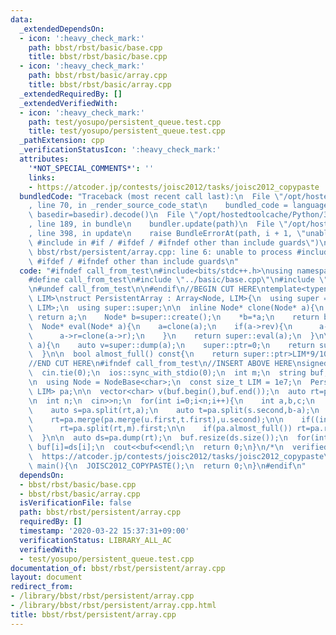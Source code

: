```yaml
---
data:
  _extendedDependsOn:
  - icon: ':heavy_check_mark:'
    path: bbst/rbst/basic/base.cpp
    title: bbst/rbst/basic/base.cpp
  - icon: ':heavy_check_mark:'
    path: bbst/rbst/basic/array.cpp
    title: bbst/rbst/basic/array.cpp
  _extendedRequiredBy: []
  _extendedVerifiedWith:
  - icon: ':heavy_check_mark:'
    path: test/yosupo/persistent_queue.test.cpp
    title: test/yosupo/persistent_queue.test.cpp
  _pathExtension: cpp
  _verificationStatusIcon: ':heavy_check_mark:'
  attributes:
    '*NOT_SPECIAL_COMMENTS*': ''
    links:
    - https://atcoder.jp/contests/joisc2012/tasks/joisc2012_copypaste
  bundledCode: "Traceback (most recent call last):\n  File \"/opt/hostedtoolcache/Python/3.8.5/x64/lib/python3.8/site-packages/onlinejudge_verify/documentation/build.py\"\
    , line 70, in _render_source_code_stat\n    bundled_code = language.bundle(stat.path,\
    \ basedir=basedir).decode()\n  File \"/opt/hostedtoolcache/Python/3.8.5/x64/lib/python3.8/site-packages/onlinejudge_verify/languages/cplusplus.py\"\
    , line 189, in bundle\n    bundler.update(path)\n  File \"/opt/hostedtoolcache/Python/3.8.5/x64/lib/python3.8/site-packages/onlinejudge_verify/languages/cplusplus_bundle.py\"\
    , line 398, in update\n    raise BundleErrorAt(path, i + 1, \"unable to process\
    \ #include in #if / #ifdef / #ifndef other than include guards\")\nonlinejudge_verify.languages.cplusplus_bundle.BundleErrorAt:\
    \ bbst/rbst/persistent/array.cpp: line 6: unable to process #include in #if /\
    \ #ifdef / #ifndef other than include guards\n"
  code: "#ifndef call_from_test\n#include<bits/stdc++.h>\nusing namespace std;\n\n\
    #define call_from_test\n#include \"../basic/base.cpp\"\n#include \"../basic/array.cpp\"\
    \n#undef call_from_test\n\n#endif\n//BEGIN CUT HERE\ntemplate<typename Node, size_t\
    \ LIM>\nstruct PersistentArray : Array<Node, LIM>{\n  using super = Array<Node,\
    \ LIM>;\n  using super::super;\n\n  inline Node* clone(Node* a){\n    if(a==nullptr)\
    \ return a;\n    Node* b=super::create();\n    *b=*a;\n    return b;\n  }\n\n\
    \  Node* eval(Node* a){\n    a=clone(a);\n    if(a->rev){\n      a->l=clone(a->l);\n\
    \      a->r=clone(a->r);\n    }\n    return super::eval(a);\n  }\n\n  Node* rebuild(Node*\
    \ a){\n    auto v=super::dump(a);\n    super::ptr=0;\n    return super::build(v);\n\
    \  }\n\n  bool almost_full() const{\n    return super::ptr>LIM*9/10;\n  }\n};\n\
    //END CUT HERE\n#ifndef call_from_test\n//INSERT ABOVE HERE\nsigned JOISC2012_COPYPASTE(){\n\
    \  cin.tie(0);\n  ios::sync_with_stdio(0);\n  int m;\n  string buf;\n  cin>>m>>buf;\n\
    \n  using Node = NodeBase<char>;\n  const size_t LIM = 1e7;\n  PersistentArray<Node,\
    \ LIM> pa;\n\n  vector<char> v(buf.begin(),buf.end());\n  auto rt=pa.build(v);\n\
    \n  int n;\n  cin>>n;\n  for(int i=0;i<n;i++){\n    int a,b,c;\n    cin>>a>>b>>c;\n\
    \    auto s=pa.split(rt,a);\n    auto t=pa.split(s.second,b-a);\n    auto u=pa.split(rt,c);\n\
    \    rt=pa.merge(pa.merge(u.first,t.first),u.second);\n\n    if((int)pa.count(rt)>m)\n\
    \      rt=pa.split(rt,m).first;\n\n    if(pa.almost_full()) rt=pa.rebuild(rt);\n\
    \  }\n\n  auto ds=pa.dump(rt);\n  buf.resize(ds.size());\n  for(int i=0;i<(int)ds.size();i++)\
    \ buf[i]=ds[i];\n  cout<<buf<<endl;\n  return 0;\n}\n/*\n  verified on 2019/10/22\n\
    \  https://atcoder.jp/contests/joisc2012/tasks/joisc2012_copypaste\n*/\n\nsigned\
    \ main(){\n  JOISC2012_COPYPASTE();\n  return 0;\n}\n#endif\n"
  dependsOn:
  - bbst/rbst/basic/base.cpp
  - bbst/rbst/basic/array.cpp
  isVerificationFile: false
  path: bbst/rbst/persistent/array.cpp
  requiredBy: []
  timestamp: '2020-03-22 15:37:31+09:00'
  verificationStatus: LIBRARY_ALL_AC
  verifiedWith:
  - test/yosupo/persistent_queue.test.cpp
documentation_of: bbst/rbst/persistent/array.cpp
layout: document
redirect_from:
- /library/bbst/rbst/persistent/array.cpp
- /library/bbst/rbst/persistent/array.cpp.html
title: bbst/rbst/persistent/array.cpp
---
```

